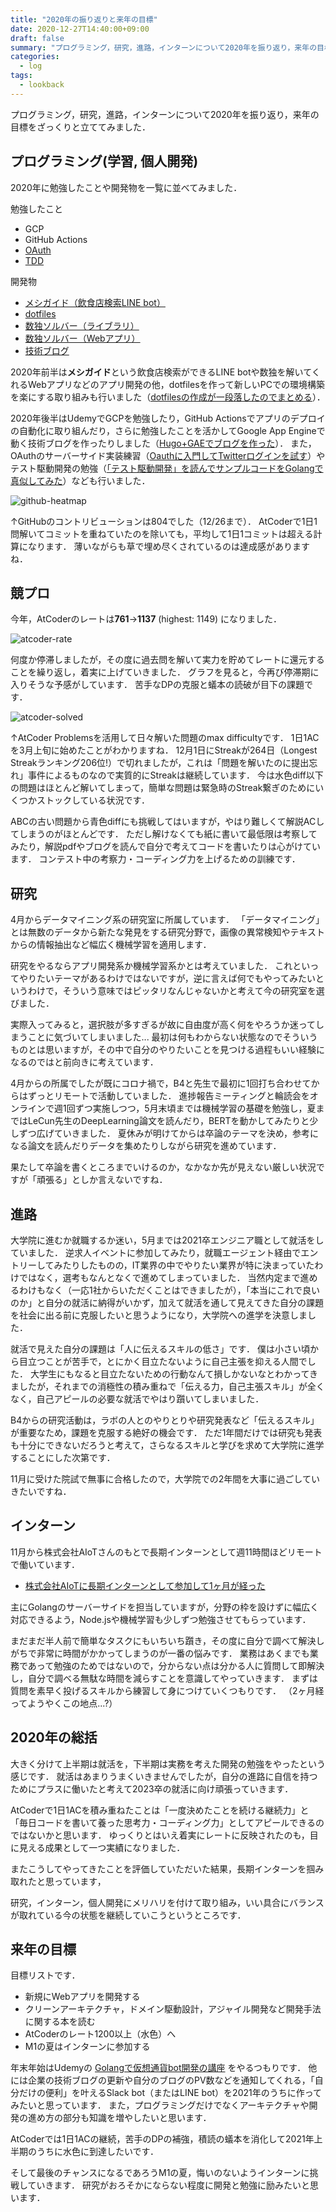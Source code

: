 ```yaml
---
title: "2020年の振り返りと来年の目標"
date: 2020-12-27T14:40:00+09:00
draft: false
summary: "プログラミング，研究，進路，インターンについて2020年を振り返り，来年の目標をざっくりと立ててみました．"
categories:
  - log
tags:
  - lookback
---
```


プログラミング，研究，進路，インターンについて2020年を振り返り，来年の目標をざっくりと立ててみました．

## プログラミング(学習, 個人開発)

2020年に勉強したことや開発物を一覧に並べてみました．

勉強したこと

- GCP
- GitHub Actions
- [OAuth](https://github.com/Fukkatsuso/oauth-sample)
- [TDD](https://github.com/Fukkatsuso/tdd-sample)

開発物

- [メシガイド（飲食店検索LINE bot）](https://github.com/Fukkatsuso/linebot-restaurant-go)
- [dotfiles](https://github.com/Fukkatsuso/dotfiles)
- [数独ソルバー（ライブラリ）](https://github.com/Fukkatsuso/sudoku)
- [数独ソルバー（Webアプリ）](https://github.com/Fukkatsuso/sudoku-solver-app)
- [技術ブログ](https://github.com/Fukkatsuso/blog)

2020年前半は**メシガイド**という飲食店検索ができるLINE botや数独を解いてくれるWebアプリなどのアプリ開発の他，dotfilesを作って新しいPCでの環境構築を楽にする取り組みも行いました（[dotfilesの作成が一段落したのでまとめる](https://blog.fukkatsuso.com/posts/start-dotfiles/)）．

2020年後半はUdemyでGCPを勉強したり，GitHub Actionsでアプリのデプロイの自動化に取り組んだり，さらに勉強したことを活かしてGoogle App Engineで動く技術ブログを作ったりしました（[Hugo+GAEでブログを作った](https://blog.fukkatsuso.com/posts/start-blog/)）．
また，OAuthのサーバーサイド実装練習（[Oauthに入門してTwitterログインを試す](https://blog.fukkatsuso.com/posts/oauth1-twitter/)）やテスト駆動開発の勉強（[「テスト駆動開発」を読んでサンプルコードをGolangで真似してみた](https://blog.fukkatsuso.com/posts/read-tdd/)）なども行いました．

![github-heatmap](github-heatmap.png)

↑GitHubのコントリビューションは804でした（12/26まで）．
AtCoderで1日1問解いてコミットを重ねていたのを除いても，平均して1日1コミットは超える計算になります．
薄いながらも草で埋め尽くされているのは達成感がありますね．

## 競プロ

今年，AtCoderのレートは**761**→**1137** (highest: 1149) になりました．

![atcoder-rate](atcoder-rate.png)

何度か停滞しましたが，その度に過去問を解いて実力を貯めてレートに還元することを繰り返し，着実に上げていきました．
グラフを見ると，今再び停滞期に入りそうな予感がしています．
苦手なDPの克服と蟻本の読破が目下の課題です．

![atcoder-solved](atcoder-heatmap.png)

↑AtCoder Problemsを活用して日々解いた問題のmax difficultyです．
1日1ACを3月上旬に始めたことがわかりますね．
12月1日にStreakが264日（Longest Streakランキング206位!）で切れましたが，これは「問題を解いたのに提出忘れ」事件によるものなので実質的にStreakは継続しています．
今は水色diff以下の問題はほとんど解いてしまって，簡単な問題は緊急時のStreak繋ぎのためにいくつかストックしている状況です．

ABCの古い問題から青色diffにも挑戦してはいますが，やはり難しくて解説ACしてしまうのがほとんどです．
ただし解けなくても紙に書いて最低限は考察してみたり，解説pdfやブログを読んで自分で考えてコードを書いたりは心がけています．
コンテスト中の考察力・コーディング力を上げるための訓練です．

## 研究

4月からデータマイニング系の研究室に所属しています．
「データマイニング」とは無数のデータから新たな発見をする研究分野で，画像の異常検知やテキストからの情報抽出など幅広く機械学習を適用します．

研究をやるならアプリ開発系か機械学習系かとは考えていました．
これといってやりたいテーマがあるわけではないですが，逆に言えば何でもやってみたいというわけで，そういう意味ではピッタリなんじゃないかと考えて今の研究室を選びました．

実際入ってみると，選択肢が多すぎるが故に自由度が高く何をやろうか迷ってしまうことに気づいてしまいました...
最初は何もわからない状態なのでそういうものとは思いますが，その中で自分のやりたいことを見つける過程もいい経験になるのではと前向きに考えています．

4月からの所属でしたが既にコロナ禍で，B4と先生で最初に1回打ち合わせてからはずっとリモートで活動していました．
進捗報告ミーティングと輪読会をオンラインで週1回ずつ実施しつつ，5月末頃までは機械学習の基礎を勉強し，夏まではLeCun先生のDeepLearning論文を読んだり，BERTを動かしてみたりと少しずつ広げていきました．
夏休みが明けてからは卒論のテーマを決め，参考になる論文を読んだりデータを集めたりしながら研究を進めています．

果たして卒論を書くところまでいけるのか，なかなか先が見えない厳しい状況ですが「頑張る」としか言えないですね．

## 進路

大学院に進むか就職するか迷い，5月までは2021卒エンジニア職として就活をしていました．
逆求人イベントに参加してみたり，就職エージェント経由でエントリーしてみたりしたものの，IT業界の中でやりたい業界が特に決まっていたわけではなく，選考もなんとなくで進めてしまっていました．
当然内定まで進めるわけもなく（一応1社からいただくことはできましたが），「本当にこれで良いのか」と自分の就活に納得がいかず，加えて就活を通して見えてきた自分の課題を社会に出る前に克服したいと思うようになり，大学院への進学を決意しました．

就活で見えた自分の課題は「人に伝えるスキルの低さ」です．
僕は小さい頃から目立つことが苦手で，とにかく目立たないように自己主張を抑える人間でした．
大学生にもなると目立たないための行動なんて損しかないなとわかってきましたが，それまでの消極性の積み重ねで「伝える力，自己主張スキル」が全くなく，自己アピールの必要な就活でやはり躓いてしまいました．

B4からの研究活動は，ラボの人とのやりとりや研究発表など「伝えるスキル」が重要なため，課題を克服する絶好の機会です．
ただ1年間だけでは研究も発表も十分にできないだろうと考えて，さらなるスキルと学びを求めて大学院に進学することにした次第です．

11月に受けた院試で無事に合格したので，大学院での2年間を大事に過ごしていきたいですね．

## インターン

11月から株式会社AIoTさんのもとで長期インターンとして週11時間ほどリモートで働いています．

- [株式会社AIoTに長期インターンとして参加して1ヶ月が経った](https://blog.fukkatsuso.com/posts/aiot-intern-impression/)

主にGolangのサーバーサイドを担当していますが，分野の枠を設けずに幅広く対応できるよう，Node.jsや機械学習も少しずつ勉強させてもらっています．

まだまだ半人前で簡単なタスクにもいちいち躓き，その度に自分で調べて解決しがちで非常に時間がかかってしまうのが一番の悩みです．
業務はあくまでも業務であって勉強のためではないので，分からない点は分かる人に質問して即解決し，自分で調べる無駄な時間を減らすことを意識してやっていきます．
まずは質問を素早く投げるスキルから練習して身につけていくつもりです．
（2ヶ月経ってようやくこの地点...?）

## 2020年の総括

大きく分けて上半期は就活を，下半期は実務を考えた開発の勉強をやったという感じです．
就活はあまりうまくいきませんでしたが，自分の進路に自信を持つためにプラスに働いたと考えて2023卒の就活に向け頑張っていきます．

AtCoderで1日1ACを積み重ねたことは「一度決めたことを続ける継続力」と「毎日コードを書いて養った思考力・コーディング力」としてアピールできるのではないかと思います．
ゆっくりとはいえ着実にレートに反映されたのも，目に見える成果として一つ実績になりました．

またこうしてやってきたことを評価していただいた結果，長期インターンを掴み取れたと思っています，

研究，インターン，個人開発にメリハリを付けて取り組み，いい具合にバランスが取れている今の状態を継続していこうというところです．

## 来年の目標

目標リストです．

- 新規にWebアプリを開発する
- クリーンアーキテクチャ，ドメイン駆動設計，アジャイル開発など開発手法に関する本を読む
- AtCoderのレート1200以上（水色）へ
- M1の夏はインターンに参加する

年末年始はUdemyの [Golangで仮想通貨bot開発の講座](https://www.udemy.com/share/101XFGAEESc1pTRXgH/) をやるつもりです．
他には企業の技術ブログの更新や自分のブログのPV数などを通知してくれる，「自分だけの便利」を叶えるSlack bot（またはLINE bot）を2021年のうちに作ってみたいと思っています．
また，プログラミングだけでなくアーキテクチャや開発の進め方の部分も知識を増やしたいと思います．

AtCoderでは1日1ACの継続，苦手のDPの補強，積読の蟻本を消化して2021年上半期のうちに水色に到達したいです．

そして最後のチャンスになるであろうM1の夏，悔いのないようインターンに挑戦していきます．
研究がおろそかにならない程度に開発と勉強に励みたいと思います．
